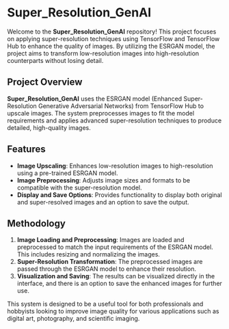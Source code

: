 # Super_Resolution_GenAI

Welcome to the **Super_Resolution_GenAI** repository! This project focuses on applying super-resolution techniques using TensorFlow and TensorFlow Hub to enhance the quality of images. By utilizing the ESRGAN model, the project aims to transform low-resolution images into high-resolution counterparts without losing detail.

## Project Overview

**Super_Resolution_GenAI** uses the ESRGAN model (Enhanced Super-Resolution Generative Adversarial Networks) from TensorFlow Hub to upscale images. The system preprocesses images to fit the model requirements and applies advanced super-resolution techniques to produce detailed, high-quality images.

## Features

- **Image Upscaling**: Enhances low-resolution images to high-resolution using a pre-trained ESRGAN model.
- **Image Preprocessing**: Adjusts image sizes and formats to be compatible with the super-resolution model.
- **Display and Save Options**: Provides functionality to display both original and super-resolved images and an option to save the output.

## Methodology

1. **Image Loading and Preprocessing**: Images are loaded and preprocessed to match the input requirements of the ESRGAN model. This includes resizing and normalizing the images.
2. **Super-Resolution Transformation**: The preprocessed images are passed through the ESRGAN model to enhance their resolution.
3. **Visualization and Saving**: The results can be visualized directly in the interface, and there is an option to save the enhanced images for further use.

This system is designed to be a useful tool for both professionals and hobbyists looking to improve image quality for various applications such as digital art, photography, and scientific imaging.

